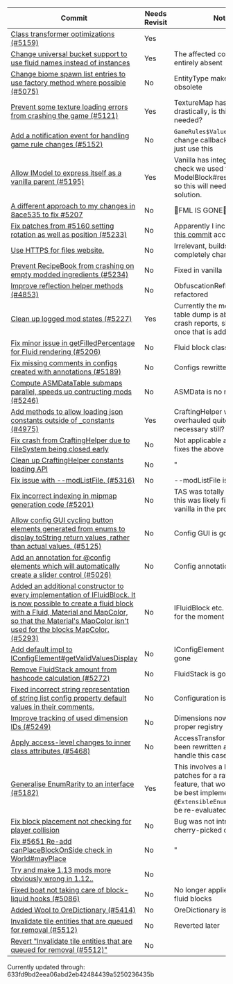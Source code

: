 |Commit|Needs Revisit|Note|
|------|-------------|----|
|[Class transformer optimizations (#5159)](https://github.com/MinecraftForge/MinecraftForge/commit/10036aa764f9678ef2c86cde40ddcaf72d32dc95)| Yes |  |
|[Change universal bucket support to use fluid names instead of instances](https://github.com/MinecraftForge/MinecraftForge/commit/82262e462e5ea8ff3a368ffce7d0edfd301dfeb0)| Yes | The affected code is nearly entirely absent |
|[Change biome spawn list entries to use factory method where possible (#5075)](https://github.com/MinecraftForge/MinecraftForge/commit/214275babadb9288ecea779245442687dd3ae8cd)| No | EntityType makes this obsolete |
|[Prevent some texture loading errors from crashing the game (#5121)](https://github.com/MinecraftForge/MinecraftForge/commit/633746673523e9375a933fa00badcc180018332e)| Yes | TextureMap has changed drastically, is this still needed? |
|[Add a notification event for handling game rule changes (#5152)](https://github.com/MinecraftForge/MinecraftForge/commit/55a7c6d64b61a40a5d7aa8cef4259f2209e2cd5e) | No | `GameRules$Value` has a change callback, mods can just use this |
|[Allow IModel to express itself as a vanilla parent (#5195)](https://github.com/MinecraftForge/MinecraftForge/commit/f9c2f715fd63bed9d4bd78b332ed348ad7383a30) | Yes | Vanilla has integrated the check we used to do (see ModelBlock#resolveParent) so this will need a new solution. |
|[A different approach to my changes in 8ace535 to fix #5207](https://github.com/MinecraftForge/MinecraftForge/commit/10dbbf9c1915b7f5b2fc879a630b199aedbd192a) | No | 🦀FML IS GONE🦀 |
|[Fix patches from #5160 setting rotation as well as position (#5233)](https://github.com/MinecraftForge/MinecraftForge/commit/ebc4eaddac66e8d9eee6a859b473d3165b1bbfdb) | No | Apparently I included it in [this commit](https://github.com/MinecraftForge/MinecraftForge/commit/958bbf6c9a3c55aa2a1543679f95b4b985a31ed3) accidentally. |
|[Use HTTPS for files website.](https://github.com/MinecraftForge/MinecraftForge/commit/607da1bd9b07ed07d8332530d90bca869503cc6d) | No | Irrelevant, buildscript was completely changed |
|[Prevent RecipeBook from crashing on empty modded ingredients (#5234)](https://github.com/MinecraftForge/MinecraftForge/commit/e406137b19596224997397ebfbd033f21defefce) | No | Fixed in vanilla |
|[Improve reflection helper methods (#4853)](https://github.com/MinecraftForge/MinecraftForge/commit/d16472d0ba38c04d46fbdb59cc035c6796b4798f) | No | ObfuscationReflectionHelper refactored |
|[Clean up logged mod states (#5227)](https://github.com/MinecraftForge/MinecraftForge/commit/0b47ccc015dd1ac2a1d9210b49938cff6f2596d7) | Yes | Currently the mod state table dump is absent from crash reports, should revisit once that is added again |
|[Fix minor issue in getFilledPercentage for Fluid rendering (#5206)](https://github.com/MinecraftForge/MinecraftForge/commit/3cf97f43fec5514033f24b099218c3254753dff8) | No | Fluid block classes are gone |
|[Fix missing comments in configs created with annotations (#5189)](https://github.com/MinecraftForge/MinecraftForge/commit/3dfe47944d80432c31108b8497b6ed9376faf4be) | No | Configs rewritten |
|[Compute ASMDataTable submaps parallel, speeds up contructing mods (#5246)](https://github.com/MinecraftForge/MinecraftForge/commit/7f337cf2309631bccd2d6c573c1a348f48f067f3) | No | ASMData is no more |
|[Add methods to allow loading json constants outside of _constants (#4975)](https://github.com/MinecraftForge/MinecraftForge/commit/5f56b7cd096add31687b21bbb8b6be92a112e7c0) | Yes | CraftingHelper was overhauled quite a bit, is this necessary still? |
|[Fix crash from CraftingHelper due to FileSystem being closed early](https://github.com/MinecraftForge/MinecraftForge/commit/5ef199f6d71f2baba34fd4cc4ac3fa160274d580) | No | Not applicable as it only fixes the above commit |
|[Clean up CraftingHelper constants loading API](https://github.com/MinecraftForge/MinecraftForge/commit/f1d1e8853b278ab2c09df264583ae6cc76d0c752) | No | " |
|[Fix issue with --modListFile. (#5316)](https://github.com/MinecraftForge/MinecraftForge/commit/c5402d50fad5dbb649015d9b6d9bead6b710e035) | No | --modListFile is gone |
|[Fix incorrect indexing in mipmap generation code (#5201)](https://github.com/MinecraftForge/MinecraftForge/commit/3dd8c8ae6f197c75b23008f5533160b2794a1c85) | No | TAS was totally refactored, this was likely fixed by vanilla in the process |
|[Allow config GUI cycling button elements generated from enums to display toString return values, rather than actual values. (#5125)](https://github.com/MinecraftForge/MinecraftForge/commit/d3f27cf6fbb36f5ff7189fba0c985955e3cf45b5) | No | Config GUI is gone |
|[Add an annotation for @config elements which will automatically create a slider control (#5026)](https://github.com/MinecraftForge/MinecraftForge/commit/d1478ca52996894e1d83a9f9a6694bb9c84e3af0) | No | Config annotations are gone |
|[Added an additional constructor to every implementation of IFluidBlock. It is now possible to create a fluid block with a Fluid, Material and MapColor, so that the Material's MapColor isn't used for the blocks MapColor. (#5293)](https://github.com/MinecraftForge/MinecraftForge/commit/21f7c31f6217d91b9d6a0afc012b068e1a59b744) | No | IFluidBlock etc. are defunct for the moment |
|[Add default impl to IConfigElement#getValidValuesDisplay](https://github.com/MinecraftForge/MinecraftForge/commit/d5ff207fabd9d50c8739c6df5dc98d8ede7ea562) | No | IConfigElement etc. are gone |
|[Remove FluidStack amount from hashcode calculation (#5272)](https://github.com/MinecraftForge/MinecraftForge/commit/41a098e2f789a507d8d56f4aa3facfe9c8088164) | No | FluidStack is gone |
|[Fixed incorrect string representation of string list config property default values in their comments.](https://github.com/MinecraftForge/MinecraftForge/commit/965d8728564420983ef15377612c61274c2cd54f) | No | Configuration is gone |
|[Improve tracking of used dimension IDs (#5249)](https://github.com/MinecraftForge/MinecraftForge/commit/bcbf18491542b6eb8ef5516beb71a7ed9f1aa6a9) | No | Dimensions now have a proper registry |
|[Apply access-level changes to inner class attributes (#5468)](https://github.com/MinecraftForge/MinecraftForge/commit/e6fbf39591b920532ea464d36dad24671c6d08fd) | No | AccessTransformer has been rewritten and seems to handle this case already |
|[Generalise EnumRarity to an interface (#5182)](https://github.com/MinecraftForge/MinecraftForge/commit/cc95c40b5ba0b2219d492b6506fa1040fa9e9fb1) | Yes | This involves a lot of patches for a rather niche feature, that would be now be best implemented with `@ExtensibleEnum`. Needs to be re-evaluated later. |
|[Fix block placement not checking for player collision](https://github.com/MinecraftForge/MinecraftForge/commit/3870951a3738389bea521bd13b2b08efba542f77) | No | Bug was not introduced in cherry-picked commit |
|[Fix #5651 Re-add canPlaceBlockOnSide check in World#mayPlace](https://github.com/MinecraftForge/MinecraftForge/commit/e7beed487531d199ca1ddffa7b7cc314024bf8a8) | No | " |
|[Try and make 1.13 mods more obviously wrong in 1.12..](https://github.com/MinecraftForge/MinecraftForge/commit/1f12642a05e4f97ff1d83abb1a7c787422490900) | No |  |
|[Fixed boat not taking care of block-liquid hooks (#5086)](https://github.com/MinecraftForge/MinecraftForge/commit/6162f438f18f5e78f31239cdef1a62aab374f95a) | No | No longer applies to new fluid blocks |
|[Added Wool to OreDictionary (#5414)](https://github.com/MinecraftForge/MinecraftForge/commit/3e7b8809b626e6db9230a9a364bdc9eb2961024b) | No | OreDictionary is gone |
|[Invalidate tile entities that are queued for removal (#5512)](https://github.com/MinecraftForge/MinecraftForge/commit/75788f63eea6c33ccef7e5cbcab27ad9ad2c2a04) | No | Reverted later |
|[Revert "Invalidate tile entities that are queued for removal (#5512)"](https://github.com/MinecraftForge/MinecraftForge/commit/633fd9bd2eea06abd2eb42484439a5250236435b) | No |  |


Currently updated through: 633fd9bd2eea06abd2eb42484439a5250236435b

